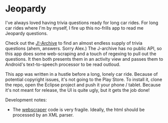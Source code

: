Jeopardy
========

I've always loved having trivia questions ready for long car rides.  For long car rides where I'm by myself, I fire up this no-frills app to read me Jeopardy questions.

Check out the [J!-Archive](http://j-archive.com/) to find an almost endless supply of trivia questions (ahem, answers.  Sorry Alex.)  The J-archive has no public API, so this app does some web-scraping and a touch of regexing to pull out the questions.  It then both presents them in an activity view and passes them to Android's text-to-speech processor to be read outloud.  

This app was written in a hustle before a long, lonely car ride.  Because of potential copyright issues, it's not going to the Play Store.  To install it, clone the repo, open the Eclipse project and push it your phone / tablet.  Because it's not meant for release, the UI is quite ugly, but it gets the job done!

Development notes:
-  The [webscraper](https://github.com/petekinnecom/jeopardy/blob/master/src/org/petekinnecom/jeopardy/MainActivity.java#L104) code is very fragile.  Ideally, the html should be processed by an XML parser.

